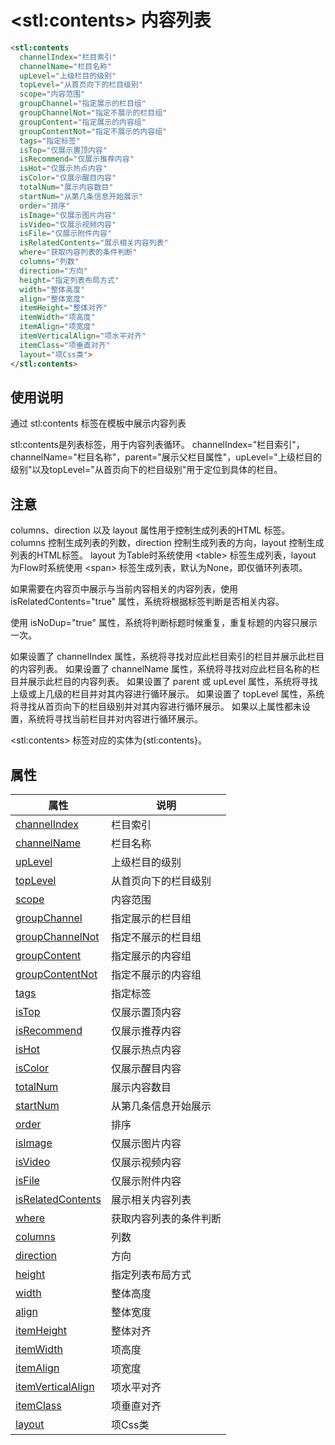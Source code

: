 ﻿# &lt;stl:contents&gt; 内容列表

```html
<stl:contents
  channelIndex="栏目索引"
  channelName="栏目名称"
  upLevel="上级栏目的级别"
  topLevel="从首页向下的栏目级别"
  scope="内容范围"
  groupChannel="指定展示的栏目组"
  groupChannelNot="指定不展示的栏目组"
  groupContent="指定展示的内容组"
  groupContentNot="指定不展示的内容组"
  tags="指定标签"
  isTop="仅展示置顶内容"
  isRecommend="仅展示推荐内容"
  isHot="仅展示热点内容"
  isColor="仅展示醒目内容"
  totalNum="展示内容数目"
  startNum="从第几条信息开始展示"
  order="排序"
  isImage="仅展示图片内容"
  isVideo="仅展示视频内容"
  isFile="仅展示附件内容"
  isRelatedContents="展示相关内容列表"
  where="获取内容列表的条件判断"
  columns="列数"
  direction="方向"
  height="指定列表布局方式"
  width="整体高度"
  align="整体宽度"
  itemHeight="整体对齐"
  itemWidth="项高度"
  itemAlign="项宽度"
  itemVerticalAlign="项水平对齐"
  itemClass="项垂直对齐"
  layout="项Css类">
</stl:contents>
```

## 使用说明

通过 stl:contents 标签在模板中展示内容列表

stl:contents是列表标签，用于内容列表循环。
channelIndex="栏目索引"，channelName="栏目名称"，parent="展示父栏目属性"，upLevel="上级栏目的级别"以及topLevel="从首页向下的栏目级别"用于定位到具体的栏目。

## 注意

columns、direction 以及 layout 属性用于控制生成列表的HTML 标签。
columns 控制生成列表的列数，direction 控制生成列表的方向，layout 控制生成列表的HTML标签。
layout 为Table时系统使用 &lt;table&gt; 标签生成列表，layout 为Flow时系统使用 &lt;span&gt; 标签生成列表，默认为None，即仅循环列表项。

如果需要在内容页中展示与当前内容相关的内容列表，使用 isRelatedContents="true" 属性，系统将根据标签判断是否相关内容。

使用 isNoDup="true" 属性，系统将判断标题时候重复，重复标题的内容只展示一次。

如果设置了 channelIndex 属性，系统将寻找对应此栏目索引的栏目并展示此栏目的内容列表。
如果设置了 channelName 属性，系统将寻找对应此栏目名称的栏目并展示此栏目的内容列表。
如果设置了 parent 或 upLevel 属性，系统将寻找上级或上几级的栏目并对其内容进行循环展示。
如果设置了 topLevel 属性，系统将寻找从首页向下的栏目级别并对其内容进行循环展示。
如果以上属性都未设置，系统将寻找当前栏目并对内容进行循环展示。

&lt;stl:contents&gt; 标签对应的实体为{stl:contents}。

## 属性

| 属性                                                          | 说明                   |
| ------------------------------------------------------------- | ---------------------- |
| [channelIndex](contents/attributes?id=channelIndex)           | 栏目索引               |
| [channelName](contents/attributes?id=channelName)             | 栏目名称               |
| [upLevel](contents/attributes?id=upLevel)                     | 上级栏目的级别         |
| [topLevel](contents/attributes?id=topLevel)                   | 从首页向下的栏目级别   |
| [scope](contents/attributes?id=scope)                         | 内容范围               |
| [groupChannel](contents/attributes?id=groupChannel)           | 指定展示的栏目组       |
| [groupChannelNot](contents/attributes?id=groupChannelNot)     | 指定不展示的栏目组     |
| [groupContent](contents/attributes?id=groupContent)           | 指定展示的内容组       |
| [groupContentNot](contents/attributes?id=groupContentNot)     | 指定不展示的内容组     |
| [tags](contents/attributes?id=tags)                           | 指定标签               |
| [isTop](contents/attributes?id=isTop)                         | 仅展示置顶内容         |
| [isRecommend](contents/attributes?id=isRecommend)             | 仅展示推荐内容         |
| [isHot](contents/attributes?id=isHot)                         | 仅展示热点内容         |
| [isColor](contents/attributes?id=isColor)                     | 仅展示醒目内容         |
| [totalNum](contents/attributes?id=totalNum)                   | 展示内容数目           |
| [startNum](contents/attributes?id=startNum)                   | 从第几条信息开始展示   |
| [order](contents/attributes?id=order)                         | 排序                   |
| [isImage](contents/attributes?id=isImage)                     | 仅展示图片内容         |
| [isVideo](contents/attributes?id=isVideo)                     | 仅展示视频内容         |
| [isFile](contents/attributes?id=isFile)                       | 仅展示附件内容         |
| [isRelatedContents](contents/attributes?id=isRelatedContents) | 展示相关内容列表       |
| [where](contents/attributes?id=where)                         | 获取内容列表的条件判断 |
| [columns](contents/attributes?id=columns)                     | 列数                   |
| [direction](contents/attributes?id=direction)                 | 方向                   |
| [height](contents/attributes?id=height)                       | 指定列表布局方式       |
| [width](contents/attributes?id=width)                         | 整体高度               |
| [align](contents/attributes?id=align)                         | 整体宽度               |
| [itemHeight](contents/attributes?id=itemHeight)               | 整体对齐               |
| [itemWidth](contents/attributes?id=itemWidth)                 | 项高度                 |
| [itemAlign](contents/attributes?id=itemAlign)                 | 项宽度                 |
| [itemVerticalAlign](contents/attributes?id=itemVerticalAlign) | 项水平对齐             |
| [itemClass](contents/attributes?id=itemClass)                 | 项垂直对齐             |
| [layout](contents/attributes?id=layout)                       | 项Css类                |